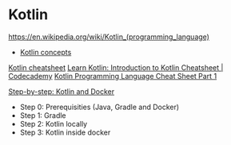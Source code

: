 # Kotlin
https://en.wikipedia.org/wiki/Kotlin_(programming_language)

- [Kotlin concepts](kotlin_cpt.md)

[Kotlin cheatsheet](https://devhints.io/kotlin)
[Learn Kotlin: Introduction to Kotlin Cheatsheet | Codecademy](https://www.codecademy.com/learn/learn-kotlin/modules/learn-kotlin-introduction-to-kotlin/cheatsheet)
[Kotlin Programming Language Cheat Sheet Part 1](https://gist.github.com/dodyg/5823184)


[Step-by-step: Kotlin and Docker](https://blog.baens.net/posts/step-by-step-kotlin/)
- Step 0: Prerequisities (Java, Gradle and Docker)
- Step 1: Gradle
- Step 2: Kotlin locally
- Step 3: Kotlin inside docker


